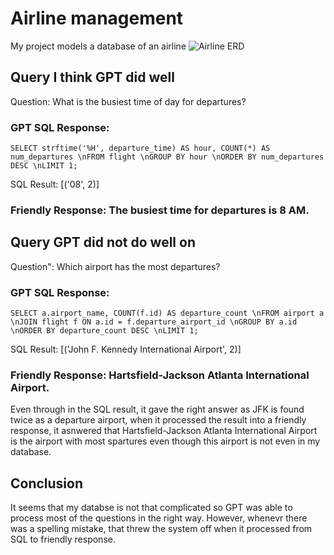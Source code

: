 # Airline management
My project models a database of an airline
![Airline ERD](https://github.com/user-attachments/assets/1d1747b5-8b8c-4cf6-8fb2-8ae8d7968f32)

## Query I think GPT did well

Question: What is the busiest time of day for departures?

### GPT SQL Response:

``` SELECT strftime('%H', departure_time) AS hour, COUNT(*) AS num_departures \nFROM flight \nGROUP BY hour \nORDER BY num_departures DESC \nLIMIT 1; ```

SQL Result: [('08', 2)]
### Friendly Response: The busiest time for departures is 8 AM.

## Query GPT did not do well on

Question": Which airport has the most departures?

### GPT SQL Response:

``` SELECT a.airport_name, COUNT(f.id) AS departure_count \nFROM airport a \nJOIN flight f ON a.id = f.departure_airport_id \nGROUP BY a.id \nORDER BY departure_count DESC \nLIMIT 1; ```

SQL Result: [('John F. Kennedy International Airport', 2)]
### Friendly Response: Hartsfield-Jackson Atlanta International Airport.

Even through in the SQL result, it gave the right answer as JFK is found twice as a departure airport, when it processed the result into a friendly response, it asnwered that Hartsfield-Jackson Atlanta International Airport is the airport with most spartures even though this airport is not even in my database.

## Conclusion
It seems that my databse is not that complicated so GPT was able to process most of the questions in the right way. However, whenevr there was a spelling mistake, that threw the system off when it processed from SQL to friendly response.
